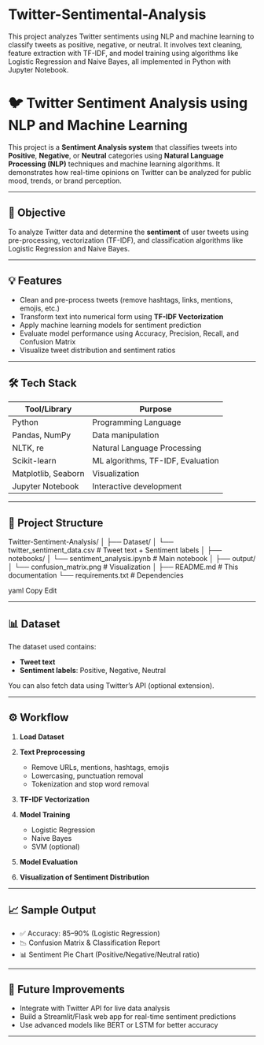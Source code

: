 # Twitter-Sentimental-Analysis
This project analyzes Twitter sentiments using NLP and machine learning to classify tweets as positive, negative, or neutral. It involves text cleaning, feature extraction with TF-IDF, and model training using algorithms like Logistic Regression and Naive Bayes, all implemented in Python with Jupyter Notebook.
# 🐦 Twitter Sentiment Analysis using NLP and Machine Learning

This project is a **Sentiment Analysis system** that classifies tweets into **Positive**, **Negative**, or **Neutral** categories using **Natural Language Processing (NLP)** techniques and machine learning algorithms. It demonstrates how real-time opinions on Twitter can be analyzed for public mood, trends, or brand perception.

---

## 📌 Objective

To analyze Twitter data and determine the **sentiment** of user tweets using pre-processing, vectorization (TF-IDF), and classification algorithms like Logistic Regression and Naive Bayes.

---

## 💡 Features

- Clean and pre-process tweets (remove hashtags, links, mentions, emojis, etc.)
- Transform text into numerical form using **TF-IDF Vectorization**
- Apply machine learning models for sentiment prediction
- Evaluate model performance using Accuracy, Precision, Recall, and Confusion Matrix
- Visualize tweet distribution and sentiment ratios

---

## 🛠️ Tech Stack

| Tool/Library       | Purpose                             |
|--------------------|-------------------------------------|
| Python             | Programming Language                |
| Pandas, NumPy      | Data manipulation                   |
| NLTK, re           | Natural Language Processing         |
| Scikit-learn       | ML algorithms, TF-IDF, Evaluation   |
| Matplotlib, Seaborn| Visualization                       |
| Jupyter Notebook   | Interactive development             |

---

## 📂 Project Structure

Twitter-Sentiment-Analysis/
│
├── Dataset/
│ └── twitter_sentiment_data.csv # Tweet text + Sentiment labels
│
├── notebooks/
│ └── sentiment_analysis.ipynb # Main notebook
│
├── output/
│ └── confusion_matrix.png # Visualization
│
├── README.md # This documentation
└── requirements.txt # Dependencies

yaml
Copy
Edit

---

## 📊 Dataset

The dataset used contains:
- **Tweet text**
- **Sentiment labels**: Positive, Negative, Neutral

You can also fetch data using Twitter’s API (optional extension).

---

## ⚙️ Workflow

1. **Load Dataset**  
2. **Text Preprocessing**  
   - Remove URLs, mentions, hashtags, emojis  
   - Lowercasing, punctuation removal  
   - Tokenization and stop word removal  

3. **TF-IDF Vectorization**  
4. **Model Training**  
   - Logistic Regression  
   - Naive Bayes  
   - SVM (optional)  

5. **Model Evaluation**  
6. **Visualization of Sentiment Distribution**

---

## 📈 Sample Output

- ✅ Accuracy: 85–90% (Logistic Regression)
- 📉 Confusion Matrix & Classification Report
- 📊 Sentiment Pie Chart (Positive/Negative/Neutral ratio)

---

## 🔮 Future Improvements

- Integrate with Twitter API for live data analysis
- Build a Streamlit/Flask web app for real-time sentiment predictions
- Use advanced models like BERT or LSTM for better accuracy

---


